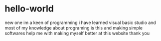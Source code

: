 # hello-world
new one
im a keen of programming
i have learned visual basic studio and most of my knowledge about programing is this and making simple softwares
help me with making myself better at this website
thank you
